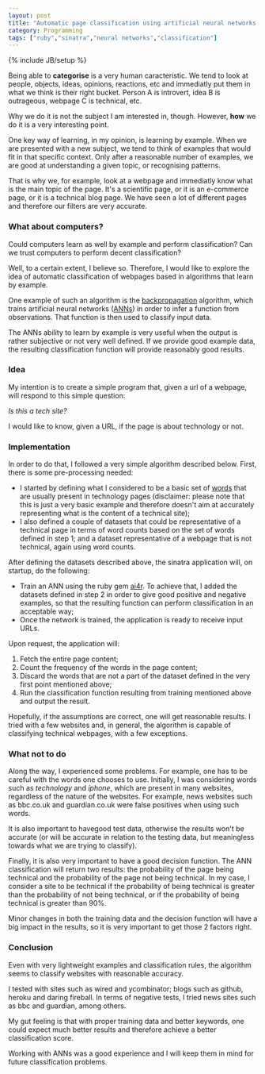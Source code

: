 ```yaml
---
layout: post
title: "Automatic page classification using artificial neural networks - classifyit.herokuapp.com"
category: Programming
tags: ["ruby","sinatra","neural networks","classification"]
---
```

{% include JB/setup %}

Being able to **categorise** is a very human caracteristic. We tend to look at people, objects, ideas, opinions, reactions, etc and immediatly put them in what we think is their right bucket. Person A is introvert, idea B is outrageous, webpage C is technical, etc. 

Why we do it is not the subject I am interested in, though. However, **how** we do it is a very interesting point.

One key way of learning, in my opinion, is learning by example. When we are presented with a new subject, we tend to think of examples that would fit in that specific context. Only after a reasonable number of examples, we are good at understanding a given topic, or recognising patterns.

That is why we, for example, look at a webpage and immediatly know what is the main topic of the page. It's a scientific page, or it is an e-commerce page, or it is a technical blog page. We have seen a lot of different pages and therefore our filters are very accurate.

### What about computers?

Could computers learn as well by example and perform classification? Can we trust computers to perform decent classification?

Well, to a certain extent, I believe so. Therefore, I would like to explore the idea of automatic classification of webpages based in algorithms that learn by example.

One example of such an algorithm is the [backpropagation](http://en.wikipedia.org/wiki/Backpropagation) algorithm, which trains artificial neural networks ([ANNs](http://en.wikipedia.org/wiki/Artificial_neural_network)) in order to infer a function from observations. That function is then used to classify input data.

The ANNs ability to learn by example is very useful when the output is rather subjective or not very well defined. If we provide good example data, the resulting classification function will provide reasonably good results.

### Idea

My intention is to create a simple program that, given a url of a webpage, will respond to this simple question: 

*Is this a tech site?*

I would like to know, given a URL, if the page is about technology or not. 

### Implementation

In order to do that, I followed a very simple algorithm described below. First, there is some pre-processing needed:

- I started by defining what I considered to be a basic set of [words](TODO) that are usually present in technology pages (disclaimer: please note that this is just a very basic example and therefore doesn't aim at accurately representing what is the content of a technical site);
- I also defined a couple of datasets that could be representative of a technical page in terms of word counts based on the set of words defined in step 1; and a dataset representative of a webpage that is not technical, again using word counts.

After defining the datasets described above, the sinatra application will, on startup, do the following:

- Train an ANN using the ruby gem [ai4r](http://ai4r.rubyforge.org/). To achieve that, I added the datasets defined in step 2 in order to give good positive and negative examples, so that the resulting function can perform classification in an acceptable way;
- Once the network is trained, the application is ready to receive input URLs.

Upon request, the application will:

1. Fetch the entire page content;
2. Count the frequency of the words in the page content;
3. Discard the words that are not a part of the dataset defined in the very first point mentioned above;
4. Run the classification function resulting from training mentioned above and output the result.

Hopefully, if the assumptions are correct, one will get reasonable results. I tried with a few websites and, in general, the algorithm is capable of classifying technical webpages, with a few exceptions.

### What not to do

Along the way, I experienced some problems. For example, one has to be careful with the words one chooses to use. Initially, I was considering words such as *technology* and *iphone*, which are present in many websites, regardless of the nature of the websites. For example, news websites such as bbc.co.uk and guardian.co.uk were false positives when using such words. 

It is also important to havegood test data, otherwise the results won't be accurate (or will be accurate in relation to the testing data, but meaningless towards what we are trying to classify).

Finally, it is also very important to have a good decision function. The ANN classification will return two results: the probability of the page being technical and the probability of the page not being technical. In my case, I consider a site to be technical if the probability of being technical is greater than the probability of not being technical, or if the probability of being technical is greater than 90%.

Minor changes in both the training data and the decision function will have a big impact in the results, so it is very important to get those 2 factors right.

### Conclusion

Even with very lightweight examples and classification rules, the algorithm seems to classify websites with reasonable accuracy. 

I tested with sites such as wired and ycombinator; blogs such as github, heroku and daring fireball. In terms of negative tests, I tried news sites such as bbc and guardian, among others.

My gut feeling is that with proper training data and better keywords, one could expect much better results and therefore achieve a better classification score.

Working with ANNs was a good experience and I will keep them in mind for future classification problems.
